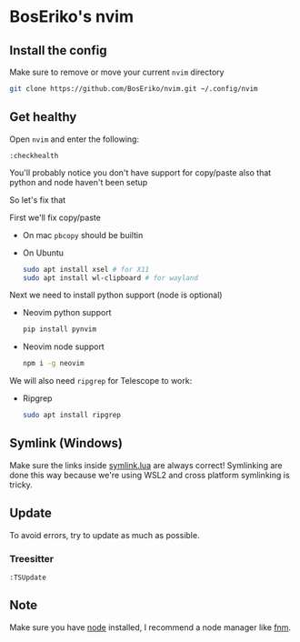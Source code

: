 # BosEriko's nvim
## Install the config

Make sure to remove or move your current `nvim` directory

```sh
git clone https://github.com/BosEriko/nvim.git ~/.config/nvim
```

## Get healthy
Open `nvim` and enter the following:

```
:checkhealth
```

You'll probably notice you don't have support for copy/paste also that python and node haven't been setup

So let's fix that

First we'll fix copy/paste

- On mac `pbcopy` should be builtin

- On Ubuntu

  ```sh
  sudo apt install xsel # for X11
  sudo apt install wl-clipboard # for wayland
  ```

Next we need to install python support (node is optional)

- Neovim python support

  ```sh
  pip install pynvim
  ```

- Neovim node support

  ```sh
  npm i -g neovim
  ```

We will also need `ripgrep` for Telescope to work:

- Ripgrep

  ```sh
  sudo apt install ripgrep
  ```

## Symlink (Windows)
Make sure the links inside [symlink.lua](lua/config/settings/symlink.lua) are always correct! Symlinking are done this way because we're using WSL2 and cross platform symlinking is tricky.

## Update
To avoid errors, try to update as much as possible.
### Treesitter
```
:TSUpdate
```

## Note
Make sure you have [node](https://nodejs.org/en/) installed, I recommend a node manager like [fnm](https://github.com/Schniz/fnm).
